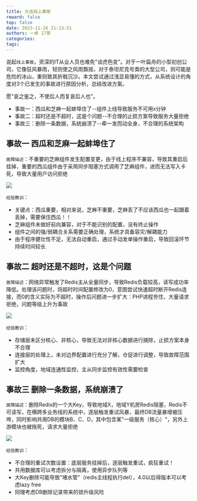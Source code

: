 ```yaml
---
title: 大话线上事故
reward: false
top: false
date: 2023-11-26 21:13:51
authors: 一卓 17哥
categories:
tags:
---
```


说起`线上事故`，资深的IT从业人员也难免"谈虎色变"。对于一叶扁舟的小型初创公司，它像狂风暴雨，轻则使之风雨飘摇，对于泰坦尼克号类的大型公司，则可能是危险的冰山，重则致其折戟沉沙。本文尝试通过浅显易懂的方式，从系统设计的角度对3个已发生的事故进行原因分析，总结改进方案。

愿"哀之鉴之，不使后人而复哀后人也"。

* 事故一：西瓜和芝麻一起蚌埠住了--组件上线导致服务不可用x分钟
* 事故二：超时还是不超时，这是个问题--不合理的止损方案导致服务大量拒绝
* 事故三：删除一条数据，系统崩溃了--牵一发而动全身，不合理的系统架构

## 事故一 西瓜和芝麻一起蚌埠住了

`故障描述`：不重要的芝麻组件发生配置变更，由于线上程序不兼容，导致其重启后挂掉，重要的西瓜组件由于采用同步阻塞方式调用了芝麻组件，进而无法写入卡死，导致大量用户访问拒绝

![](1.png)

`经验教训`：
* 关键点：西瓜重要，相对来说，芝麻不重要，芝麻丢了不应该西瓜也一起跟着丢掉，需要保住西瓜！！
* 芝麻组件未做好前向兼容，对于不能识别的配置，没有终止操作
* 组件之间的强/弱耦合关系需要正确处理，系统才具备容灾/解耦能力
* 由于程序健壮性不足，无法自动重启，通过手动发单操作重启，导致回滚环节持续时间较长

## 事故二 超时还是不超时，这是个问题

`故障描述`：网络异常触发了Redis主从全量同步，导致Redis负载较高，读写成功率降低。处理该问题时，将超时时间配置修改为0，意图尝试快速超时断开Redis连接，而0的含义实际为不超时，操作后问题进一步扩大：PHP进程夯住，大量请求拒绝，问题等级上升为事故

![](2.png)

`经验教训`：
* 存储层未区分核心、非核心，导致无法对非核心数据进行摘除，止损方案本身不合理
* 连接层的处理上，未对边界配置进行充分了解，仓促进行调整，导致故障范围扩大
* 监控角度，地域连通性监控，主从同步监控有效性需要检查

## 事故三 删除一条数据，系统崩溃了

`故障描述`：删除Redis的一个大Key，导致地域X，地域Y机房Redis阻塞，Redis不可读写，在横跨多业务线的系统中，逐层触发重试风暴，最终DB流量暴增被压垮，同时影响共用DB的模块B、C、D，其中包含某"一级服务（核心）"，另外上游模块也被拖死，请求大量拒绝

![](3.png)

`经验教训`：
* 不合理的重试次数设置：底层服务挂掉后，逐层触发重试，疯狂重试！
* 共用数据库可以考虑拆分与隔离，使用异步队列等
* 大Key删除可能导致"堵水管"（redis主线程执行del），4.0以后得版本可以考虑lazy free
* 同理考虑DB删除记录带来的锁升级风险

